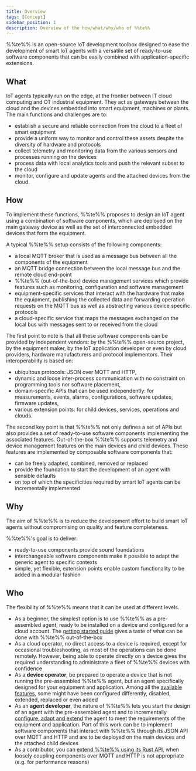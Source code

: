 ```yaml
---
title: Overview
tags: [Concept]
sidebar_position: 1
description: Overview of the how/what/why/who of %%te%%
---
```


%%te%% is an open-source IoT development toolbox
designed to ease the development of smart IoT agents
with a versatile set of ready-to-use software components
that can be easily combined with application-specific extensions.

## What

IoT agents typically run on the edge, at the frontier between IT cloud computing and OT industrial equipment.
They act as gateways between the cloud and the devices embedded into smart equipment, machines or plants.
The main functions and challenges are to:
- establish a secure and reliable connection from the cloud to a fleet of smart equipment
- provide a uniform way to monitor and control these assets despite the diversity of hardware and protocols
- collect telemetry and monitoring data from the various sensors and processes running on the devices
- process data with local analytics tools and push the relevant subset to the cloud
- monitor, configure and update agents and the attached devices from the cloud.

## How

To implement these functions, %%te%% proposes to design an IoT agent using a combination of software components,
which are deployed on the main gateway device as well as the set of interconnected embedded devices that form the equipment.

A typical %%te%% setup consists of the following components:
- a local MQTT broker that is used as a message bus between all the components of the equipment
- an MQTT bridge connection between the local message bus and the remote cloud end-point
- %%te%% (out-of-the-box) device management services which provide features such as monitoring, configuration and software management
- equipment-specific services that interact with the hardware that make the equipment,
  publishing the collected data and forwarding operation requests on the MQTT bus as well as abstracting various device specific protocols
- a cloud-specific service that maps the messages exchanged on the local bus with messages sent to or received from the cloud

The first point to note is that all these software components can be provided by independent vendors:
by the %%te%% open-source project, by the equipment maker, by the IoT application developer
or even by cloud providers, hardware manufacturers and protocol implementors. 
Their interoperability is based on:
- ubiquitous protocols: JSON over MQTT and HTTP,
- dynamic and loose inter-process communication with no constraint on programming tools nor software placement,
- domain-specific APIs that can be used independently:
  for measurements, events, alarms, configurations, software updates, firmware updates,   
- various extension points: for child devices, services, operations and clouds.

The second key point is that %%te%% not only defines a set of APIs
but also provides a set of ready-to-use software components implementing the associated features.
Out-of-the-box %%te%% supports telemetry and device management features on the main devices and child devices.
These features are implemented by composable software components that:
- can be freely adapted, combined, removed or replaced
- provide the foundation to start the development of an agent with sensible defaults
- on top of which the specificities required by smart IoT agents can be incrementally implemented

## Why

The aim of %%te%% is to reduce the development effort to build smart IoT agents
without compromising on quality and feature completeness.

%%te%%'s goal is to deliver:
- ready-to-use components provide sound foundations
- interchangeable software components make it possible to adapt the generic agent to specific contexts
- simple, yet flexible, extension points enable custom functionality to be added in a modular fashion

## Who

The flexibility of %%te%% means that it can be used at different levels.
- As a beginner, the simplest option is to use %%te%% as a pre-assembled agent,
  ready to be installed on a device and configured for a cloud account.
  The [getting started guide](../start/index.md) gives a taste of what can be done with %%te%% out-of-the-box
- As a cloud operator, no direct access to a device is required, except for occasional troubleshooting,
  as most of the operations can be done remotely.
  However, being able to operate directly on a device gives the required understanding
  to administrate a fleet of %%te%% devices with confidence
- As a __device operator__, be prepared to operate a device that is not running the pre-assembled %%te%% agent,
  but an agent specifically designed for your equipment and application.
  Among all the [available features](../operate/index.md),
  some might have been configured differently, disabled, extended, replaced or even added
- As an __agent developer__, the nature of %%te%% lets you
  start the design of an agent with the pre-assembled agent
  and to incrementally [configure, adapt and extend](../extend/index.md) the agent
  to meet the requirements of the equipment and application.
  Part of this work can be to implement software components
  that interact with %%te%% through its JSON API over MQTT and HTTP
  and are to be deployed on the main devices and the attached child devices
- As a contributor, you can [extend %%te%% using its Rust API](../contribute/index.md),
  when loosely coupling components over MQTT and HTTP is not appropriate (e.g. for performance reasons)